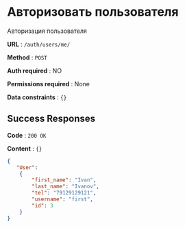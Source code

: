 # Авторизовать пользователя

Авторизация пользователя

**URL** : `/auth/users/me/`

**Method** : `POST`

**Auth required** : NO

**Permissions required** : None

**Data constraints** : `{}`

## Success Responses

**Code** : `200 OK`

**Content** : `{}`

```json
{
   "User":
    {
        "first_name": "Ivan",
        "last_name": "Ivanov",
        "tel": "79129129121",
        "username": "first",
        "id": 3
    }
}
```